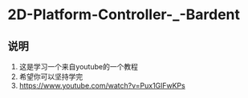 # 2D-Platform-Controller-_-Bardent

## 说明
1. 这是学习一个来自youtube的一个教程
2. 希望你可以坚持学完
3. https://www.youtube.com/watch?v=Pux1GlFwKPs
